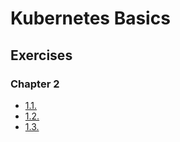 # Kubernetes Basics

## Exercises

### Chapter 2

- [1.1.](https://github.com/haseeb1496/kubernetes-basics/tree/1.1/log-output)
- [1.2.](https://github.com/haseeb1496/kubernetes-basics/tree/1.2/todo-app)
- [1.3.](https://github.com/haseeb1496/kubernetes-basics/tree/1.3/log-output/manifests)
